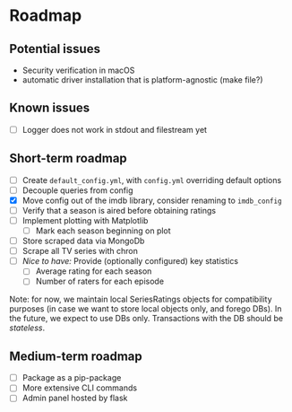 # Roadmap

## Potential issues

- Security verification in macOS
- automatic driver installation that is platform-agnostic (make file?)

## Known issues

- [ ] Logger does not work in stdout and filestream yet

## Short-term roadmap

- [ ] Create `default_config.yml`, with `config.yml` overriding default options
- [ ] Decouple queries from config
- [x] Move config out of the imdb library, consider renaming to `imdb_config`
- [ ] Verify that a season is aired before obtaining ratings
- [ ] Implement plotting with Matplotlib
  - [ ] Mark each season beginning on plot
- [ ] Store scraped data via MongoDb
- [ ] Scrape all TV series with chron
- [ ] _Nice to have:_ Provide (optionally configured) key statistics
  - [ ] Average rating for each season
  - [ ] Number of raters for each episode

Note: for now, we maintain local SeriesRatings objects for compatibility purposes (in case we want to store local objects only, and forego DBs). In the future, we expect to use DBs only. Transactions with the DB should be _stateless_. 

## Medium-term roadmap

- [ ] Package as a pip-package
- [ ] More extensive CLI commands
- [ ] Admin panel hosted by flask
